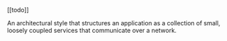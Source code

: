 [[todo]]

An architectural style that structures an application as a collection of small, loosely coupled services that communicate over a network.